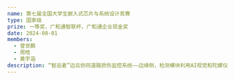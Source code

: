 ```yaml
---
name: 第七届全国大学生嵌入式芯片与系统设计竞赛
type: 国家级
prize: 一等奖，广和通智联杯，广和通企业现金奖
date: 2024-08-01
members: 
  - 曾世鹏
  - 周晗
  - 黄宇涵
description: “智巡者”边云协同道路损伤监控系统——边缘侧，检测模块利用AI视觉和陀螺仪传感，识别路面损害并采集道路状况；定位模块依靠GNSS匹配伤损区域位置信息；通信模块将检测信息通过5G网络实时上传至云服务器。云端上，以城市热力图等形式直观显示道路状况，同时计算行业标准PCI（路面损坏状况指数JTG 205210—2018），预估预算，并提供科学道路养护方案。
---
```

